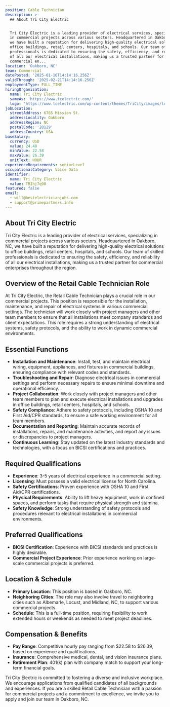 ```yaml
---
position: Cable Technician
description: >-
  ## About Tri City Electric


  Tri City Electric is a leading provider of electrical services, specializing
  in commercial projects across various sectors. Headquartered in Oakboro, NC,
  we have built a reputation for delivering high-quality electrical solutions to
  office buildings, retail centers, hospitals, and schools. Our team of skilled
  professionals is dedicated to ensuring the safety, efficiency, and reliability
  of all our electrical installations, making us a trusted partner for
  commercial en...
location: 'Oakboro, NC'
team: Commercial
datePosted: '2025-01-16T14:14:16.256Z'
validThrough: '2025-02-21T14:14:16.256Z'
employmentType: FULL_TIME
hiringOrganization:
  name: Tri City Electric
  sameAs: 'https://www.tcelectric.com/'
  logo: 'https://www.tcelectric.com/wp-content/themes/TriCity/images/logo.png'
jobLocation:
  streetAddress: 6765 Mission St.
  addressLocality: Oakboro
  addressRegion: NC
  postalCode: '28129'
  addressCountry: USA
baseSalary:
  currency: USD
  value: 24.48
  minValue: 22.58
  maxValue: 26.39
  unitText: HOUR
experienceRequirements: seniorLevel
occupationalCategory: Voice Data
identifier:
  name: Tri City Electric
  value: TRIhj7q98
featured: false
email:
  - will@bestelectricianjobs.com
  - support@primepartners.info
---
```




## About Tri City Electric

Tri City Electric is a leading provider of electrical services, specializing in commercial projects across various sectors. Headquartered in Oakboro, NC, we have built a reputation for delivering high-quality electrical solutions to office buildings, retail centers, hospitals, and schools. Our team of skilled professionals is dedicated to ensuring the safety, efficiency, and reliability of all our electrical installations, making us a trusted partner for commercial enterprises throughout the region.

## Overview of the Retail Cable Technician Role

At Tri City Electric, the Retail Cable Technician plays a crucial role in our commercial projects. This position is responsible for the installation, maintenance, and repair of electrical systems in various commercial settings. The technician will work closely with project managers and other team members to ensure that all installations meet company standards and client expectations. This role requires a strong understanding of electrical systems, safety protocols, and the ability to work in dynamic commercial environments.

## Essential Functions

- **Installation and Maintenance**: Install, test, and maintain electrical wiring, equipment, appliances, and fixtures in commercial buildings, ensuring compliance with relevant codes and standards.
- **Troubleshooting and Repair**: Diagnose electrical issues in commercial settings and perform necessary repairs to ensure minimal downtime and operational efficiency.
- **Project Collaboration**: Work closely with project managers and other team members to plan and execute electrical installations and upgrades in office buildings, retail centers, hospitals, and schools.
- **Safety Compliance**: Adhere to safety protocols, including OSHA 10 and First Aid/CPR standards, to ensure a safe working environment for all team members.
- **Documentation and Reporting**: Maintain accurate records of installations, repairs, and maintenance activities, and report any issues or discrepancies to project managers.
- **Continuous Learning**: Stay updated on the latest industry standards and technologies, with a focus on BICSI certifications and practices.

## Required Qualifications

- **Experience**: 3-5 years of electrical experience in a commercial setting.
- **Licensing**: Must possess a valid electrical license for North Carolina.
- **Safety Certifications**: Proven experience with OSHA 10 and First Aid/CPR certifications.
- **Physical Requirements**: Ability to lift heavy equipment, work in confined spaces, and perform tasks that require physical strength and stamina.
- **Safety Knowledge**: Strong understanding of safety protocols and procedures relevant to electrical installations in commercial environments.

## Preferred Qualifications

- **BICSI Certification**: Experience with BICSI standards and practices is highly desirable.
- **Commercial Project Experience**: Prior experience working on large-scale commercial projects is preferred.

## Location & Schedule

- **Primary Location**: This position is based in Oakboro, NC.
- **Neighboring Cities**: The role may also involve travel to neighboring cities such as Albemarle, Locust, and Midland, NC, to support various commercial projects.
- **Schedule**: This is a full-time position, requiring flexibility to work extended hours or weekends as needed to meet project deadlines.

## Compensation & Benefits

- **Pay Range**: Competitive hourly pay ranging from $22.58 to $26.39, based on experience and qualifications.
- **Insurance**: Comprehensive medical, dental, and vision insurance plans.
- **Retirement Plan**: 401(k) plan with company match to support your long-term financial goals.

Tri City Electric is committed to fostering a diverse and inclusive workplace. We encourage applications from qualified candidates of all backgrounds and experiences. If you are a skilled Retail Cable Technician with a passion for commercial projects and a commitment to excellence, we invite you to apply and join our team in Oakboro, NC.
